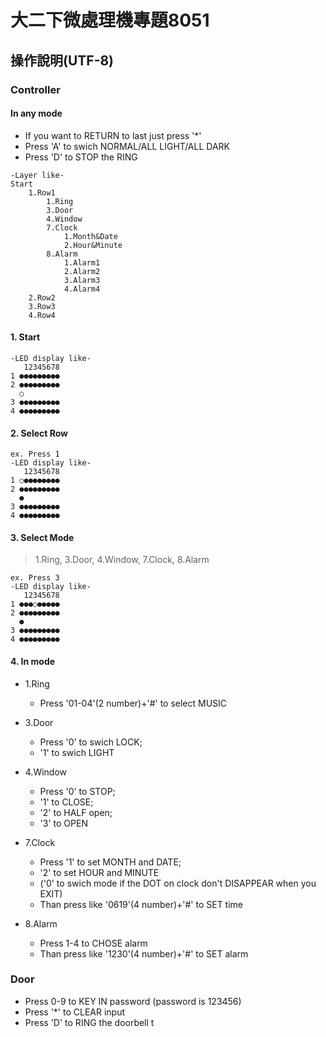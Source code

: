 # 大二下微處理機專題8051
##	操作說明(UTF-8)
### Controller
#### In any mode
* If you want to RETURN to last just press '*'
* Press 'A' to swich NORMAL/ALL LIGHT/ALL DARK
* Press 'D' to STOP the RING
```
-Layer like-
Start
	1.Row1
		1.Ring
		3.Door
		4.Window
		7.Clock
			1.Month&Date
			2.Hour&Minute
		8.Alarm
			1.Alarm1
			2.Alarm2
			3.Alarm3
			4.Alarm4
	2.Row2
	3.Row3
	4.Row4
```
#### 1. Start
``` 	
-LED display like-
   12345678
1 ●●●●●●●●●
2 ●●●●●●●●●
  ○             
3 ●●●●●●●●●
4 ●●●●●●●●●
```

#### 2. Select Row
```
ex. Press 1
-LED display like-
   12345678
1 ○●●●●●●●●
2 ●●●●●●●●●
  ●             
3 ●●●●●●●●●
4 ●●●●●●●●●
```

#### 3. Select Mode 
> 1.Ring, 3.Door, 4.Window, 7.Clock, 8.Alarm
```
ex. Press 3
-LED display like-
   12345678
1 ●●●○●●●●●
2 ●●●●●●●●●
  ●             
3 ●●●●●●●●●
4 ●●●●●●●●●
```
#### 4. In mode
*	1.Ring
	*	Press '01-04'(2 number)+'#' to select MUSIC

*	3.Door
	*	Press '0' to swich LOCK;
	*	'1' to swich LIGHT

*	4.Window
	*	Press '0' to STOP;
	*	'1' to CLOSE;
	*	'2' to HALF open; 
	*	'3' to OPEN

*	7.Clock
	*	Press '1' to set MONTH and DATE;
	*	'2' to set HOUR and MINUTE
	*	('0' to swich mode if the DOT on clock don't DISAPPEAR when you EXIT)
	*	Than press like '0619'(4 number)+'#' to SET time

*	8.Alarm
	*	Press 1-4 to CHOSE alarm
	*	Than press like '1230'(4 number)+'#' to SET alarm

### Door
*	Press 0-9 to KEY IN password (password is 123456)
*	Press '*' to CLEAR input
*	Press 'D' to RING the doorbell
t

